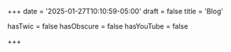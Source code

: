 +++
date = '2025-01-27T10:10:59-05:00'
draft = false
title = 'Blog'

hasTwic = false
hasObscure = false
hasYouTube = false


+++
